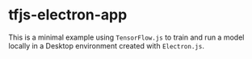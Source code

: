 # tfjs-electron-app
This is a minimal example using `TensorFlow.js` to train and run a model locally in a Desktop environment created with `Electron.js`.
